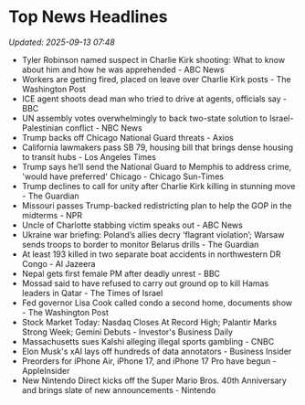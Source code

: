 # Top News Headlines

_Updated: 2025-09-13 07:48_

- Tyler Robinson named suspect in Charlie Kirk shooting: What to know about him and how he was apprehended - ABC News
- Workers are getting fired, placed on leave over Charlie Kirk posts - The Washington Post
- ICE agent shoots dead man who tried to drive at agents, officials say - BBC
- UN assembly votes overwhelmingly to back two-state solution to Israel-Palestinian conflict - NBC News
- Trump backs off Chicago National Guard threats - Axios
- California lawmakers pass SB 79, housing bill that brings dense housing to transit hubs - Los Angeles Times
- Trump says he’ll send the National Guard to Memphis to address crime, 'would have preferred' Chicago - Chicago Sun-Times
- Trump declines to call for unity after Charlie Kirk killing in stunning move - The Guardian
- Missouri passes Trump-backed redistricting plan to help the GOP in the midterms - NPR
- Uncle of Charlotte stabbing victim speaks out - ABC News
- Ukraine war briefing: Poland’s allies decry ‘flagrant violation’; Warsaw sends troops to border to monitor Belarus drills - The Guardian
- At least 193 killed in two separate boat accidents in northwestern DR Congo - Al Jazeera
- Nepal gets first female PM after deadly unrest - BBC
- Mossad said to have refused to carry out ground op to kill Hamas leaders in Qatar - The Times of Israel
- Fed governor Lisa Cook called condo a second home, documents show - The Washington Post
- Stock Market Today: Nasdaq Closes At Record High; Palantir Marks Strong Week; Gemini Debuts - Investor's Business Daily
- Massachusetts sues Kalshi alleging illegal sports gambling - CNBC
- Elon Musk's xAI lays off hundreds of data annotators - Business Insider
- Preorders for iPhone Air, iPhone 17, and iPhone 17 Pro have begun - AppleInsider
- New Nintendo Direct kicks off the Super Mario Bros. 40th Anniversary and brings slate of new announcements - Nintendo